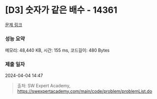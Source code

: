 # [D3] 숫자가 같은 배수 - 14361 

[문제 링크](https://swexpertacademy.com/main/code/problem/problemDetail.do?contestProbId=AYCnY9Kqu6YDFARx) 

### 성능 요약

메모리: 48,440 KB, 시간: 155 ms, 코드길이: 480 Bytes

### 제출 일자

2024-04-04 14:47



> 출처: SW Expert Academy, https://swexpertacademy.com/main/code/problem/problemList.do